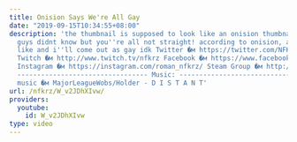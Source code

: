```yaml
---
title: Onision Says We're All Gay
date: "2019-09-15T10:34:55+08:00"
description: 'the thumbnail is supposed to look like an onision thumbnail bet you
  guys didnt know but you''re all not straight! according to onision, at least. smash
  like and i''ll come out as gay idk Twitter �м https://twitter.com/NFKRZAlt ---------------------------------
  Twitch �м http://www.twitch.tv/nfkrz Facebook �м https://www.facebook.com/NFKRZ1
  Instagram �м https://instagram.com/roman_nfkrz/ Steam Group �м http://steamcommunity.com/groups/nfkrzgroup
  --------------------------------- Music: --------------------------------- Outro
  music �м MajorLeagueWobs/Holder - D I S T A N T'
url: /nfkrz/W_v2JDhXIvw/
providers:
  youtube:
    id: W_v2JDhXIvw
type: video
---
```

